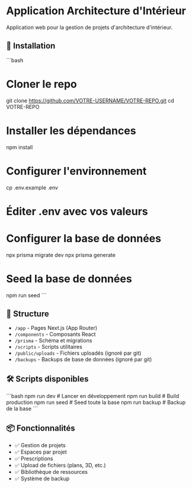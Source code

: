 # Application Architecture d'Intérieur

Application web pour la gestion de projets d'architecture d'intérieur.

## 🚀 Installation

\`\`\`bash
# Cloner le repo
git clone https://github.com/VOTRE-USERNAME/VOTRE-REPO.git
cd VOTRE-REPO

# Installer les dépendances
npm install

# Configurer l'environnement
cp .env.example .env
# Éditer .env avec vos valeurs

# Configurer la base de données
npx prisma migrate dev
npx prisma generate

# Seed la base de données
npm run seed
\`\`\`

## 📁 Structure

- `/app` - Pages Next.js (App Router)
- `/components` - Composants React
- `/prisma` - Schéma et migrations
- `/scripts` - Scripts utilitaires
- `/public/uploads` - Fichiers uploadés (ignoré par git)
- `/backups` - Backups de base de données (ignoré par git)

## 🛠️ Scripts disponibles

\`\`\`bash
npm run dev          # Lancer en développement
npm run build        # Build production
npm run seed         # Seed toute la base
npm run backup       # Backup de la base
\`\`\`

## 📦 Fonctionnalités

- ✅ Gestion de projets
- ✅ Espaces par projet
- ✅ Prescriptions
- ✅ Upload de fichiers (plans, 3D, etc.)
- ✅ Bibliothèque de ressources
- ✅ Système de backup